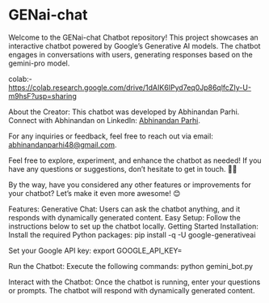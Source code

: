 # GENai-chat
Welcome to the GENai-chat Chatbot repository! This project showcases an interactive chatbot powered by Google’s Generative AI models. The chatbot engages in conversations with users, generating responses based on the gemini-pro model.

colab:-https://colab.research.google.com/drive/1dAIK6IPyd7eq0Jp86qlfcZIy-U-m9hsF?usp=sharing

About the Creator:
This chatbot was developed by Abhinandan Parhi. Connect with Abhinandan on LinkedIn: [Abhinandan Parhi](https://www.linkedin.com/in/abhinandan-parhi-ap).

For any inquiries or feedback, feel free to reach out via email: abhinandanparhi48@gmail.com.

Feel free to explore, experiment, and enhance the chatbot as needed! If you have any questions or suggestions, don’t hesitate to get in touch. 🚀✨

By the way, have you considered any other features or improvements for your chatbot? Let’s make it even more awesome! 😊


Features:
Generative Chat: Users can ask the chatbot anything, and it responds with dynamically generated content.
Easy Setup: Follow the instructions below to set up the chatbot locally.
Getting Started
Installation:
Install the required Python packages:
pip install -q -U google-generativeai 

Set your Google API key:
export GOOGLE_API_KEY=<your-api-key>

Run the Chatbot:
Execute the following commands:
python gemini_bot.py

Interact with the Chatbot:
Once the chatbot is running, enter your questions or prompts.
The chatbot will respond with dynamically generated content.
